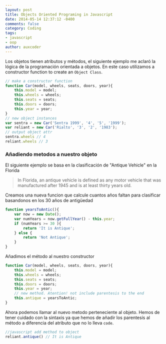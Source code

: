```yaml
---
layout: post
title: Objects Oriented Programing in Javascript
date: 2014-05-14 12:37:12 -0400
comments: false
category: Coding
tags:
- javascript
- oop
author: auxcoder
---
```


Los objetos tienen atributos y métodos, el siguiente ejemplo me aclaró la lógica de la programación orientada a objetos. En este caso utilizamos a constructor function to create an `Object Class`.

```js
// make a constructor function
function Car(model, wheels, seats, doors, year){
	this.model = model;
	this.wheels = wheels;
	this.seats = seats;
	this.doors = doors;
	this.year = year;
}
// new object instances
var sentra = new Car('Sentra 1999', '4', '5', '1999');
var reliant = new Car('Rialto', '3', '2', '1983');
// output object attr
sentra.wheels // 4
reliant.wheels // 3
```

### Añadiendo metodos a nuestro objeto
El siguiente ejemplo se basa en la clasificación de "Antique Vehicle" en la Florida
>In Florida, an antique vehicle is defined as any motor vehicle that was manufactured after 1945 and is at least thirty years old.

Creamos una nueva funcion que calcule cuantos años faltan para clasificar basandonos en los 30 años de antigüedad

```js
function yearsToAntic(){
	var now = new Date();
	var numYears = now.getFullYear() - this.year;
	if (numYears >= 30 ){
		return 'It is Antique';
	} else {
		return 'Not Antique';
	}
}
```

Añadimos el método al nuestro constructor

```js
function Car(model, wheels, seats, doors, year){
	this.model = model;
	this.wheels = wheels;
	this.seats = seats;
	this.doors = doors;
	this.year = year;
	// new method. Atention! not include parentesis to the end
	this.antique = yearsToAntic;
}
```

Ahora podemos llamar al nuevo metodo perteneciente al objeto. Hemos de tener cuidado con la sintaxis ya que hemos de añadir los parentesís al método a diferencia del atributo que no lo lleva `code`.

```js
//javascript add method to object
reliant.antique() // It is Antique
```

